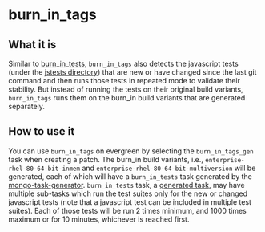 # burn_in_tags

## What it is

Similar to [burn_in_tests](burn_in_tests.md), `burn_in_tags` also detects the javascript tests
(under the [jstests directory](https://github.com/mongodb/mongo/tree/master/jstests))
that are new or have changed since the last git command and then runs those tests in repeated
mode to validate their stability. But instead of running the tests on their original build
variants, `burn_in_tags` runs them on the burn_in build variants that are generated separately.

## How to use it

You can use `burn_in_tags` on evergreen by selecting the `burn_in_tags_gen` task when creating a patch.
The burn_in build variants, i.e., `enterprise-rhel-80-64-bit-inmem` and `enterprise-rhel-80-64-bit-multiversion`
will be generated, each of which will have a `burn_in_tests` task generated by the
[mongo-task-generator](https://github.com/mongodb/mongo-task-generator). `burn_in_tests` task, a
[generated task](task_generation.md), may have multiple sub-tasks which run the test suites only for the
new or changed javascript tests (note that a javascript test can be included in multiple test suites). Each of
those tests will be run 2 times minimum, and 1000 times maximum or for 10 minutes, whichever is reached first.
